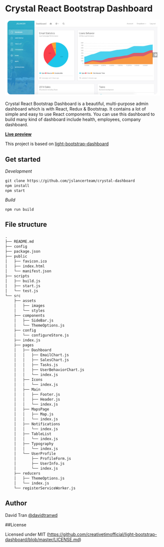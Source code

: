 # Crystal React Bootstrap Dashboard

![Crystal Dashboard](https://raw.githubusercontent.com/JSLancerTeam/JSLancerTeam.Github.io/master/crystal-dashboard/demo.png)


Crystal React Bootstrap Dashboard is a beautiful, multi-purpose admin dashboard which is with React, Redux & Bootstrap. It contains a lot of simple and easy to use React components. You can use this dashboard to build many kind of dashboard include health, employees, company dashboard.

**[Live preview](https://jslancerteam.github.io/crystal-dashboard/#/)**

This project is based on [light-bootstrap-dashboard](https://github.com/creativetimofficial/light-bootstrap-dashboard)

## Get started
*Development*
```
git clone https://github.com/jslancerteam/crystal-dashboard
npm install
npm start
```

*Build*
```
npm run build
```

## File structure
```
.
├── README.md
├── config
├── package.json
├── public
│   ├── favicon.ico
│   ├── index.html
│   └── manifest.json
├── scripts
│   ├── build.js
│   ├── start.js
│   └── test.js
└── src
    ├── assets
    │   ├── images
    │   └── styles
    ├── components
    │   ├── SideBar.js
    │   └── ThemeOptions.js
    ├── config
    │   └── configureStore.js
    ├── index.js
    ├── pages
    │   ├── Dashboard
    │   │   ├── EmailChart.js
    │   │   ├── SalesChart.js
    │   │   ├── Tasks.js
    │   │   ├── UserBehaviorChart.js
    │   │   └── index.js
    │   ├── Icons
    │   │   └── index.js
    │   ├── Main
    │   │   ├── Footer.js
    │   │   ├── Header.js
    │   │   └── index.js
    │   ├── MapsPage
    │   │   ├── Map.js
    │   │   └── index.js
    │   ├── Notifications
    │   │   └── index.js
    │   ├── TableList
    │   │   └── index.js
    │   ├── Typography
    │   │   └── index.js
    │   └── UserProfile
    │       ├── ProfileForm.js
    │       ├── UserInfo.js
    │       └── index.js
    ├── reducers
    │   ├── ThemeOptions.js
    │   └── index.js
    └── registerServiceWorker.js
```
## Author
David Tran [@davidtranwd](https://twitter.com/davidtranwd)

##License

Licensed under MIT (https://github.com/creativetimofficial/light-bootstrap-dashboard/blob/master/LICENSE.md)